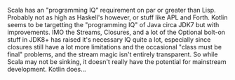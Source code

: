 Scala has an "programming IQ" requirement on par or greater than Lisp. Probably not as high as Haskell's however, or stuff like APL and Forth.
Kotlin seems to be targetting the "programming IQ" of Java circa JDK7 but with improvements.
IMO the Streams, Closures, and a lot of the Optional bolt-on stuff in JDK8+ has raised it's necessary IQ quite a lot, especially since closures still have a lot more limitations and the occasional "class must be final" problems, and the stream magic isn't entirely transparent.
So while Scala may not be sinking, it doesn't really have the potential for mainstream development. Kotlin does...
